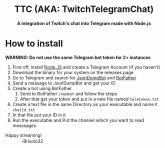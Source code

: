 <h1 align='center'>TTC (AKA: TwitchTelegramChat)</h1>
<h4 align='center'>A integration of Twitch's chat into Telegram made with Node.js</h4>

<h1 align='left'>How to install</h1>

<b>WARNING: Do not use the same Telegram bot token for 2+ instances</b>

1. First off, install [Node.JS](nodejs.org/en) and create a Telegram Account (if you haven't)
2. Download the binary for your system on the releases page
3. Go to Telegram and search for [JsonDumpBot](https://t.me/jsondumpbot) and [BotFather](https://t.me/botfather)
4. Send a message to JsonDumpBot and get your ID
5. Create a bot using BotFather
    1. Send to BotFather `/newbot` and follow the steps
    2. After that get your token and put in a new file named `teletoken.txt`
7. Create a text file in the same Directory as your executable and name it `chatId.txt`
8. In that file put your ID in it
9. Run the executable and Put the channel which you want to read messsages

Happy streaming!
<br>ㅤㅤㅤㅤ-Brisolo32
